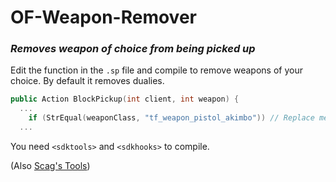 # OF-Weapon-Remover
### *Removes weapon of choice from being picked up*

Edit the function in the `.sp` file and compile to remove weapons of your choice. By default it removes dualies.

```c++
public Action BlockPickup(int client, int weapon) {
  ...
    if (StrEqual(weaponClass, "tf_weapon_pistol_akimbo")) // Replace me with weapon you want removed lole
  ...
```
You need `<sdktools>` and `<sdkhooks>` to compile.

(Also [Scag's Tools](https://github.com/Scags/Open-Fortress-Tools))
